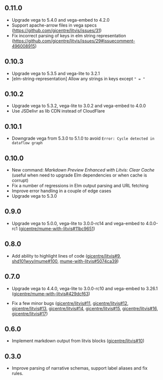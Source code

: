 ## 0.11.0

* Upgrade vega to 5.4.0 and vega-embed to 4.2.0
* Support apache-arrow files in vega specs (https://github.com/gicentre/litvis/issues/31)
* Fix incorrect parsing of keys in elm string representation (https://github.com/gicentre/litvis/issues/29#issuecomment-496008915)

## 0.10.3

* Upgrade vega to 5.3.5 and vega-lite to 3.2.1
* \[elm-string-representation] Allow any strings in keys except `" = "`

## 0.10.2

* Upgrade vega to 5.3.2, vega-lite to 3.0.2 and vega-embed to 4.0.0
* Use JSDelivr as lib CDN instead of CloudFlare

## 0.10.1

* Downgrade vega from 5.3.0 to 5.1.0 to avoid `Error: Cycle detected in dataflow graph`

## 0.10.0

* New command: _Markdown Preview Enhanced with Litvis: Clear Cache_ (useful when need to upgrade Elm dependencies or when cache is corrupt)
* Fix a number of regressions in Elm output parsing and URL fetching
* Improve error handling in a couple of edge cases
* Upgrade vega to 5.3.0

## 0.9.0

* Upgrade vega to 5.0.0, vega-lite to 3.0.0-rc14 and vega-embed to 4.0.0-rc1 ([gicentre/mume-with-litvis#11bc9651](https://github.com/gicentre/mume-with-litvis/commit/11bc96514feedadd7e125398f3fee3fc5ff3a630))

## 0.8.0

* Add ability to highlight lines of code ([gicentre/litvis#9](https://github.com/gicentre/litvis/issues/9), [shd101wyy/mume#100](https://github.com/shd101wyy/mume/pull/100), [mume-with-litvis#5074ca39](https://github.com/gicentre/mume-with-litvis/commit/5074ca39a24ff86ef8ddc63c35f33b212e2da984))

## 0.7.0

* Upgrade vega to 4.4.0, vega-lite to 3.0.0-rc10 and vega-embed to 3.26.1 ([gicentre/mume-with-litvis#429dcf63](https://github.com/gicentre/mume-with-litvis/commit/429dcf6370191cfc8b421923a6283d4f7bdc7625))

* Fix a few minor bugs ([gicentre/litvis#11](https://github.com/gicentre/litvis/issue/11),
  [gicentre/litvis#12](https://github.com/gicentre/litvis/issue/12),
  [gicentre/litvis#13](https://github.com/gicentre/litvis/issue/13),
  [gicentre/litvis#14](https://github.com/gicentre/litvis/issue/14),
  [gicentre/litvis#15](https://github.com/gicentre/litvis/issue/15),
  [gicentre/litvis#16](https://github.com/gicentre/litvis/issue/16),
  [gicentre/litvis#17](https://github.com/gicentre/litvis/issue/17))

## 0.6.0

* Implement markdown output from litvis blocks ([gicentre/litvis#10](https://github.com/gicentre/litvis/pull/10))

## 0.3.0

* Improve parsing of narrative schemas, support label aliases and fix rules.
